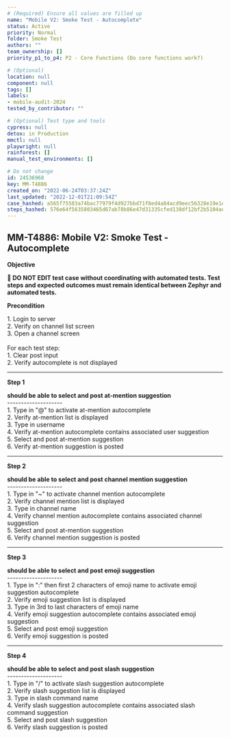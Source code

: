 ```yaml
---
# (Required) Ensure all values are filled up
name: "Mobile V2: Smoke Test - Autocomplete"
status: Active
priority: Normal
folder: Smoke Test
authors: ""
team_ownership: []
priority_p1_to_p4: P2 - Core Functions (Do core functions work?)

# (Optional)
location: null
component: null
tags: []
labels:
- mobile-audit-2024
tested_by_contributor: ""

# (Optional) Test type and tools
cypress: null
detox: in Production
mmctl: null
playwright: null
rainforest: []
manual_test_environments: []

# Do not change
id: 24536968
key: MM-T4886
created_on: "2022-06-24T03:37:24Z"
last_updated: "2022-12-01T21:09:54Z"
case_hashed: a565f75503a74bac77979f4d927bbd71f8ed4a84acd9eec56328e19e1e1e158f0bcf5cefcd4c7048466b481405199bac
steps_hashed: 576e64f5635803465d67ab78b86e47d31335cfed138df12bf2b5104ae023d09dd2586e05be48a3ad70c1f36aa2ab9339
---
```


<!-- (Auto-generated) Based on frontmatter's "key" and "name" -->

## MM-T4886: Mobile V2: Smoke Test - Autocomplete

**Objective**

**🛑 DO NOT EDIT test case without coordinating with automated tests. Test steps and expected outcomes must remain identical between Zephyr and automated tests.**

**Precondition**

1\. Login to server\
2\. Verify on channel list screen\
3\. Open a channel screen\
\
For each test step:\
1\. Clear post input\
2\. Verify autocomplete is not displayed

---

**Step 1**

**should be able to select and post at-mention suggestion**\
\--------------------\
1\. Type in "@" to activate at-mention autocomplete\
2\. Verify at-mention list is displayed\
3\. Type in username\
4\. Verify at-mention autocomplete contains associated user suggestion\
5\. Select and post at-mention suggestion\
6\. Verify at-mention suggestion is posted

---

**Step 2**

**should be able to select and post channel mention suggestion**\
\--------------------\
1\. Type in "\~" to activate channel mention autocomplete\
2\. Verify channel mention list is displayed\
3\. Type in channel name\
4\. Verify channel mention autocomplete contains associated channel suggestion\
5\. Select and post at-mention suggestion\
6\. Verify channel mention suggestion is posted

---

**Step 3**

**should be able to select and post emoji suggestion**\
\--------------------\
1\. Type in ":" then first 2 characters of emoji name to activate emoji suggestion autocomplete\
2\. Verify emoji suggestion list is displayed\
3\. Type in 3rd to last characters of emoji name\
4\. Verify emoji suggestion autocomplete contains associated emoji suggestion\
5\. Select and post emoji suggestion\
6\. Verify emoji suggestion is posted

---

**Step 4**

**should be able to select and post slash suggestion**\
\--------------------\
1\. Type in "/" to activate slash suggestion autocomplete\
2\. Verify slash suggestion list is displayed\
3\. Type in slash command name\
4\. Verify slash suggestion autocomplete contains associated slash command suggestion\
5\. Select and post slash suggestion\
6\. Verify slash suggestion is posted

